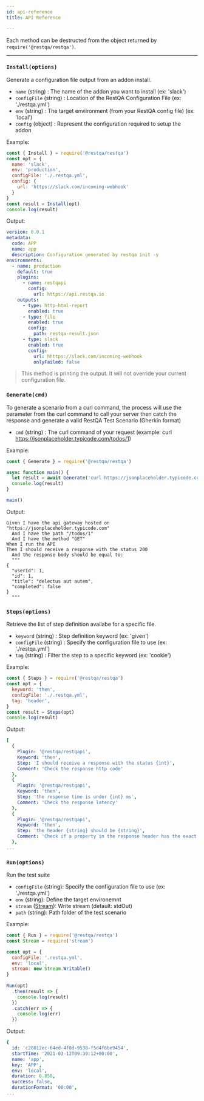 ```yaml
---
id: api-reference
title: API Reference

---
```


Each method can be destructed from the object returned by `require('@restqa/restqa')`. 

---

### `Install(options)`

Generate a configuration file output from an addon install.

* `name` (string) : The name of the addon you want to install (ex: 'slack')
* `configFile` (string) : Location of the RestQA Configuration File (ex: './restqa.yml')
* `env` (string) : The target enviironment (from your RestQA config file) (ex: 'local')
* `config` (object) : Represent the configuration required to setup the addon 

Example:

```js
const { Install } = require('@restqa/restqa')
const opt = {
  name: 'slack',
  env: 'production',
  configFile: './.restqa.yml',
  config: {
    url: 'https://slack.com/incoming-webhook'
  }
}
const result = Install(opt)
console.log(result)
```

Output:

```yaml {20-24}
version: 0.0.1
metadata:
  code: APP
  name: app
  description: Configuration generated by restqa init -y
environments:
  - name: production
    default: true
    plugins:
      - name: restqapi
        config:
          url: https://api.restqa.io
    outputs:
      - type: http-html-report
        enabled: true
      - type: file
        enabled: true
        config:
          path: restqa-result.json
      - type: slack
        enabled: true
        config:
          url: hhttps://slack.com/incoming-webhook
          onlyFailed: false
```

> This method is printing the output. It will not override your current configuration file.

### `Generate(cmd)`

To generate a scenario from a curl command, the process will use the parameter from the curl command to call your server then catch the response and generate a valid RestQA Test Scenario (Gherkin format)

* `cmd` (string) : The curl command of your request (example: curl https://jsonplaceholder.typicode.com/todos/1)


Example:


```js
const { Generate } = require('@restqa/restqa')

async function main() {
  let result = await Generate('curl https://jsonplaceholder.typicode.com/todos/1')
  console.log(result)
}

main()
```

Output:

```gherkin
Given I have the api gateway hosted on "https://jsonplaceholder.typicode.com"
  And I have the path "/todos/1"
  And I have the method "GET"
When I run the API
Then I should receive a response with the status 200
  And the response body should be equal to:
  """
{
  "userId": 1,
  "id": 1,
  "title": "delectus aut autem",
  "completed": false
}
  """
```


### `Steps(options)`

Retrieve the list of step definition availabe for a specific file.

* `keyword` (string) : Step definition keyword (ex: 'given')
* `configFile` (string) : Specify the configuration file to use (ex: './restqa.yml')
* `tag` (string) : Filter the step to a specific keyword (ex: 'cookie')

Example:

```js
const { Steps } = require('@restqa/restqa')
const opt = {
  keyword: 'then',
  configFile: './.restqa.yml',
  tag: 'header',
}
const result = Steps(opt)
console.log(result)
```

Output:

```yaml
[
  {
    Plugin: '@restqa/restqapi',
    Keyword: 'then',
    Step: 'I should receive a response with the status {int}',
    Comment: 'Check the response http code'
  },
  {
    Plugin: '@restqa/restqapi',
    Keyword: 'then',
    Step: 'the response time is under {int} ms',
    Comment: 'Check the response latency'
  },
  {
    Plugin: '@restqa/restqapi',
    Keyword: 'then',
    Step: 'the header {string} should be {string}',
    Comment: 'Check if a property in the response header has the exact string value'
  },
...
```

### `Run(options)`

Run the test suite

* `configFile` (string): Specify the configuration file to use (ex: './restqa.yml')
* `env` (string): Define the target environemnt
* `stream` ([Stream](https://nodejs.org/api/stream.html#stream_class_stream_writable)): Write stream (default: stdOut)
* `path` (string): Path folder of the test scenario

Example:

```js
const { Run } = require('@restqa/restqa')
const Stream = require('stream')

const opt = {
  configFile: '.restqa.yml',
  env: 'local',
  stream: new Stream.Writable()
}
  
Run(opt)
  .then(result => {
    console.log(result)
  })
  .catch(err => {
    console.log(err)
  })
```

Output:

```yaml
{
  id: 'c28812ec-64ed-4f8d-9538-f5d4f6be9454',
  startTime: '2021-03-12T09:39:12+00:00',
  name: 'app',
  key: 'APP',
  env: 'local',
  duration: 0.858,
  success: false,
  durationFormat: '00:00',
...
```
